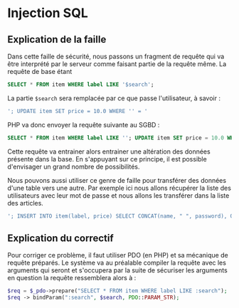 # Injection SQL
## Explication de la faille
Dans cette faille de sécurité, nous passons un fragment de requête qui va être interprété par le serveur comme faisant partie de la requête même.
La requête de base étant
```sql
SELECT * FROM item WHERE label LIKE '$search';
```

La partie `$search` sera remplacée par ce que passe l'utilisateur, à savoir :
```sql
'; UPDATE item SET price = 10.0 WHERE '' = '
```

PHP va donc envoyer la requête suivante au SGBD : 
```sql
SELECT * FROM item WHERE label LIKE ''; UPDATE item SET price = 10.0 WHERE '' = '';
```

Cette requête va entrainer alors entrainer une altération des données présente dans la base. En s'appuyant sur ce principe, il est possible d'envisager un grand nombre de possibilités.

Nous pouvons aussi utiliser ce genre de faille pour transférer des données d'une table vers une autre.
Par exemple ici nous allons récupérer la liste des utilisateurs avec leur mot de passe et nous allons les transférer dans la liste des articles.

```sql
'; INSERT INTO item(label, price) SELECT CONCAT(name, " ", password), 0.0 FROM user; WHERE '' = '
```
## Explication du correctif
Pour corriger ce problème, il faut utiliser PDO (en PHP) et sa mécanique de requête préparés. Le système va au préalable compiler la requête avec les arguments qui seront et s'occupera par la suite de sécuriser les arguments en question la requête ressemblera alors à : 
```php
$req = $_pdo->prepare("SELECT * FROM item WHERE label LIKE :search");
$req -> bindParam(":search", $search, PDO::PARAM_STR);
```
